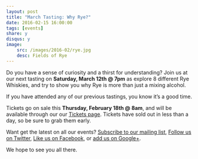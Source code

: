 ```yaml
---
layout: post
title: "March Tasting: Why Rye?"
date: 2016-02-15 16:00:00
tags: [events]
share: y
disqus: y
image:
    src: /images/2016-02/rye.jpg
    desc: Fields of Rye
---
```


Do you have a sense of curiosity and a thirst for understanding? Join us at our next tasting on **Saturday, March 12th @ 7pm** as explore 8 different Rye Whiskies, and try to show you why Rye is more than just a mixing alcohol.

If you have attended any of our previous tastings, you know it’s a good time. 

Tickets go on sale this **Thursday, February 18th @ 8am**, and will be available through our our [Tickets page][1]. Tickets have sold out in less than a day, so be sure to grab them early. 

Want get the latest on all our events? [Subscribe to our mailing list][2], [Follow us on Twitter][3], [Like us on Facebook][4], or [add us on Google+][5].

We hope to see you all there.

  [1]: /tickets/
  [2]: /subscribe/
  [3]: http://twitter.com/whiskydev
  [4]: http://www.facebook.com/whiskydev
  [5]: http://plus.google.com/+Whiskydev
